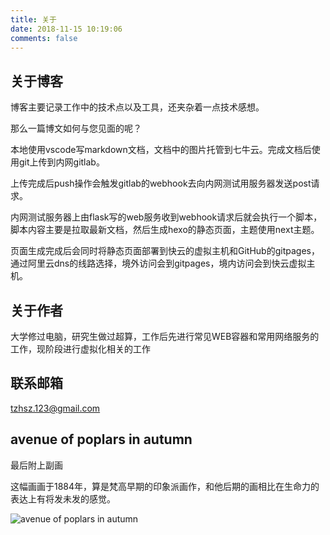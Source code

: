 ```yaml
---
title: 关于
date: 2018-11-15 10:19:06
comments: false
---
```


## 关于博客

博客主要记录工作中的技术点以及工具，还夹杂着一点技术感想。

那么一篇博文如何与您见面的呢？

本地使用vscode写markdown文档，文档中的图片托管到七牛云。完成文档后使用git上传到内网gitlab。

上传完成后push操作会触发gitlab的webhook去向内网测试用服务器发送post请求。

内网测试服务器上由flask写的web服务收到webhook请求后就会执行一个脚本，脚本内容主要是拉取最新文档，然后生成hexo的静态页面，主题使用next主题。

页面生成完成后会同时将静态页面部署到快云的虚拟主机和GitHub的gitpages，通过阿里云dns的线路选择，境外访问会到gitpages，境内访问会到快云虚拟主机。

## 关于作者

大学修过电脑，研究生做过超算，工作后先进行常见WEB容器和常用网络服务的工作，现阶段进行虚拟化相关的工作

## 联系邮箱

<tzhsz.123@gmail.com>

## avenue of poplars in autumn

最后附上副画 

这幅画画于1884年，算是梵高早期的印象派画作，和他后期的画相比在生命力的表达上有将发未发的感觉。

![avenue of poplars in autumn](https://qiniu.li-rui.top/avenue%20of%20poplars%20in%20autumn.jpg)
